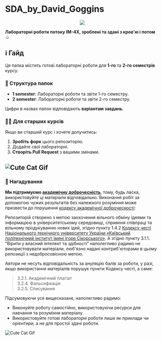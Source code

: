 # SDA_by_David_Goggins
<div align="center"> 
   <a href="https://git.io/typing-svg">
     <img src="https://readme-typing-svg.herokuapp.com/?lines=They+don't+know+me+son." />
   </a>
 </div>  

 
**Лабораторні роботи потоку ІМ-4X, зроблені та здані з кров'ю і потом**☺️

## ℹ️ Гайд

Ця папка містить готові лабораторні роботи для **1-го** та **2-го семестрів** курсу.


### 📂 Структура папок

- **1 semester**: Лабораторні роботи та звіти 1-го семестру.
- **2 semester**: Лабораторні роботи та звіти 2-го семестру.

Цифри в назвах папок відповідають **варіантам завдань**.

### 🧑‍🎓 Для старших курсів

Якщо ви старший курс і хочете долучитись:

1. **Зробіть форк** цього репозиторію.
2. Додайте свої лабораторні.
3. **Створіть Pull Request** з вашими змінами.

![Cute Cat Gif](https://media2.giphy.com/media/v1.Y2lkPTc5MGI3NjExcHFkM2Rrbnp5MzFsOTZwY3k2bmhvM2Q3OGozdWM3YnljMGd1ZzdpYyZlcD12MV9pbnRlcm5hbF9naWZfYnlfaWQmY3Q9Zw/mlvseq9yvZhba/giphy.gif)
---

### 📌 Нагадування
**Ми підтримуємо [академічну доброчесність](https://kpi.ua/academic-integrity)**, тому, будь ласка, використовуйте ці матеріали відповідально. Виконання робіт за допомогою чужих результатів без належного розуміння може призвести до порушення [кодексу академічної доброчесності](https://kpi.ua/academic-integrity):

Репозиторій створено з метою заохочення вільного обміну ідеями та інформацією в університетському середовищі, сприяння співпраці та вільному продукуванню нових ідей, згідно пункту 1.4.2 [Кодексу честі Національного технічного університету України «Київський політехнічний інститут імені Ігоря Сікорського»](https://kpi.ua/files/honorcode_2021.pdf). А згідно пункту 3.1.1. <q>Вірити у власний інтелект та здібності</q> наполегливо радимо не використовувати матеріали, люб'язно надані контриб'юторами в цьому репозиції з недобросовісною метою.

Автори не несуть відповідальність за ануляцію балів за роботи, у разі, якщо використання матеріалів порушує пункти Кодексу честі, а саме:
> 3.2.1. Академічний плагіат  
> 3.2.4. Фальсифікація  
> 3.2.5. Списування

Підсумовуючи усе вищесказане, наполегливо радимо:
- Виконуйте роботу самостійно, використовуючи ресурси для навчання та розуміння матеріалу.
- Використовуйте готові лабораторні роботи лише як приклади чи орієнтири, а не для простої здачі роботи.

![Cute Cat Gif](https://media.giphy.com/media/vFKqnCdLPNOKc/giphy.gif)
